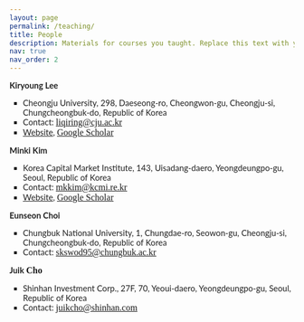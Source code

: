 ```yaml
---
layout: page
permalink: /teaching/
title: People
description: Materials for courses you taught. Replace this text with your description.
nav: true
nav_order: 2
---
```


<p><span style="font-size:12pt"><span style="font-family:&quot;Times New Roman&quot;,serif"><strong><span style="font-size:11.0pt"><span style="font-family:&quot;Lato&quot;,sans-serif"><span style="color:#212121">Kiryoung Lee</span></span></span></strong></span></span></p>

<ul style="list-style-type:square">
	<li><span style="font-size:12pt"><span style="font-family:&quot;Times New Roman&quot;,serif"><span style="font-size:11.0pt"><span style="font-family:&quot;Lato&quot;,sans-serif"><span style="color:#212121">Cheongju University, 298, Daeseong-ro, Cheongwon-gu, Cheongju-si, Chungcheongbuk-do, Republic of Korea</span></span></span></span></span></li>
	<li><span style="font-size:12pt"><span style="font-family:&quot;Times New Roman&quot;,serif"><span style="font-size:11.0pt"><span style="font-family:&quot;Lato&quot;,sans-serif"><span style="color:#212121">Contact: </span></span></span><u><a href="mailto:liqiring@cju.ac.kr" style="box-sizing:border-box; color:inherit; pointer-events:all; text-decoration:underline" target="_blank"><span style="color:inherit">liqiring@cju.ac.kr</span></a></u> </span></span></li>
	<li><span style="font-size:12pt"><span style="font-family:&quot;Times New Roman&quot;,serif"><span style="color:inherit"><u><span style="font-size:11.0pt"><span style="font-family:&quot;Lato&quot;,sans-serif"><span style="color:#212121"><a href="https://www.google.com/url?q=https%3A%2F%2Fwww.cju.ac.kr%2Fglobal%2FviewTnHaksaProfessor.do%3FuserId%3D01615%26sc1%3D2000000542%26sa1%3D2000000542%26key%3D6967&amp;sa=D&amp;sntz=1&amp;usg=AOvVaw1aYx38iaFISaPBCOBpS0nG" style="box-sizing:border-box; color:inherit; pointer-events:all; text-decoration:underline" target="_blank">Website</a></span></span></span></u></span><span style="font-size:11.0pt"><span style="font-family:&quot;Lato&quot;,sans-serif"><span style="color:#212121">, </span></span></span><u><a href="https://scholar.google.com/citations?user=lWrPMp4AAAAJ&amp;hl=en&amp;oi=sra" style="box-sizing:border-box; color:inherit; pointer-events:all; text-decoration:underline" target="_blank"><span style="color:inherit">Google Scholar</span></a></u></span></span></li>
</ul>

<p style="text-align:start"><span style="font-size:12pt"><span style="font-family:&quot;Times New Roman&quot;,serif"><strong><span style="font-size:11.0pt"><span style="font-family:&quot;Lato&quot;,sans-serif"><span style="color:#212121">Minki Kim</span></span></span></strong></span></span></p>

<ul style="list-style-type:square">
	<li><span style="font-size:12pt"><span style="font-family:&quot;Times New Roman&quot;,serif"><span style="font-size:11.0pt"><span style="font-family:&quot;Lato&quot;,sans-serif"><span style="color:#212121">Korea Capital Market Institute, 143, Uisadang-daero, Yeongdeungpo-gu, Seoul, Republic of Korea</span></span></span></span></span></li>
	<li><span style="font-size:12pt"><span style="font-family:&quot;Times New Roman&quot;,serif"><span style="font-size:11.0pt"><span style="font-family:&quot;Lato&quot;,sans-serif"><span style="color:#212121">Contact: </span></span></span><u><a href="mailto:mkkim@kcmi.re.kr" style="box-sizing:border-box; color:inherit; pointer-events:all; text-decoration:underline" target="_blank"><span style="color:inherit">mkkim@kcmi.re.kr</span></a></u> </span></span></li>
	<li><span style="font-size:12pt"><span style="font-family:&quot;Times New Roman&quot;,serif"><span style="color:inherit"><u><span style="font-size:11.0pt"><span style="font-family:&quot;Lato&quot;,sans-serif"><span style="color:#212121"><a href="https://www.google.com/url?q=https%3A%2F%2Fwww.kcmi.re.kr%2Fen%2Fexpert%2Fexpert_view%3Fmem_no%3D64960&amp;sa=D&amp;sntz=1&amp;usg=AOvVaw0yBR2mRSlTbX4WfqwZ3dmh" style="box-sizing:border-box; color:inherit; pointer-events:all; text-decoration:underline" target="_blank">Website</a></span></span></span></u></span><span style="font-size:11.0pt"><span style="font-family:&quot;Lato&quot;,sans-serif"><span style="color:#212121">, </span></span></span><u><a href="https://scholar.google.com/citations?user=CjrrJEgAAAAJ&amp;hl=en&amp;oi=sra" style="box-sizing:border-box; color:inherit; pointer-events:all; text-decoration:underline" target="_blank"><span style="color:inherit">Google Scholar</span></a></u></span></span></li>
</ul>

<p style="text-align:start"><span style="font-size:12pt"><span style="font-family:&quot;Times New Roman&quot;,serif"><strong><span style="font-size:11.0pt"><span style="font-family:&quot;Lato&quot;,sans-serif"><span style="color:#212121">Eunseon Choi</span></span></span></strong></span></span></p>

<ul style="list-style-type:square">
	<li><span style="font-size:12pt"><span style="font-family:&quot;Times New Roman&quot;,serif"><span style="font-size:11.0pt"><span style="font-family:&quot;Lato&quot;,sans-serif"><span style="color:#212121">Chungbuk National University, 1, Chungdae-ro, Seowon-gu, Cheongju-si, Chungcheongbuk-do, Republic of Korea</span></span></span></span></span></li>
	<li><span style="font-size:12pt"><span style="font-family:&quot;Times New Roman&quot;,serif"><span style="font-size:11.0pt"><span style="font-family:&quot;Lato&quot;,sans-serif"><span style="color:#212121">Contact: </span></span></span><u><a href="mailto:skswod95@chungbuk.ac.kr" style="box-sizing:border-box; color:inherit; pointer-events:all; text-decoration:underline" target="_blank"><span style="color:inherit">skswod95@chungbuk.ac.kr</span></a></u> </span></span></li>
</ul>

<p style="text-align:start"><span style="font-size:12pt"><span style="font-family:&quot;Times New Roman&quot;,serif"><strong><span style="font-size:11.0pt"><span style="font-family:&quot;Lato&quot;,sans-serif"><span style="color:#212121">Juik </span></span></span>Cho</strong></span></span></p>

<ul style="list-style-type:square">
	<li><span style="font-size:12pt"><span style="font-family:&quot;Times New Roman&quot;,serif"><span style="font-size:11.0pt"><span style="font-family:&quot;Lato&quot;,sans-serif"><span style="color:#212121">Shinhan Investment Corp., 27F, 70, Yeoui-daero, Yeongdeungpo-gu, Seoul, Republic of Korea</span></span></span></span></span></li>
	<li><span style="font-size:12pt"><span style="font-family:&quot;Times New Roman&quot;,serif"><span style="font-size:11.0pt"><span style="font-family:&quot;Lato&quot;,sans-serif"><span style="color:#212121">Contact: </span></span></span><u><a href="mailto:juikcho@shinhan.com" style="box-sizing:border-box; color:inherit; pointer-events:all; text-decoration:underline" target="_blank"><span style="color:inherit">juikcho@shinhan.com</span></a></u> </span></span></li>
</ul>

